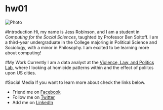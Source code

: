 # hw01

![Photo](https://imgur.com/v8khSgY)

#Introduction
Hi, my name is Jess Robinson, and I am a student in *Computing for the Social Sciences*, taughted by Professor Ben Soltoff. I am a third-year undergraduate in the College majoring in Political Science and Sociology, with a minor in Philosophy. I am excited to be learning more about computing!

#My Work
Currently I am a data analyst at the [Violence, Law, and Politics Lab](https://vlplab.com), where I looking at homicide patterns within and the effect of poliitcs upon US cities. 

#Social Media
If you want to learn more about check the links below.

* Friend me on [Facebook](https://www.facebook.com/jessrobinson42)
* Follow me on [Twitter](https://twitter.com/rainboworders)
* Add me on [LinkedIn](https://www.linkedin.com/in/jess-robinson-470802126/)